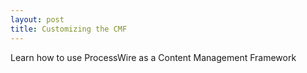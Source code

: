 ```yaml
---
layout: post
title: Customizing the CMF
---
```


Learn how to use ProcessWire as a Content Management Framework
